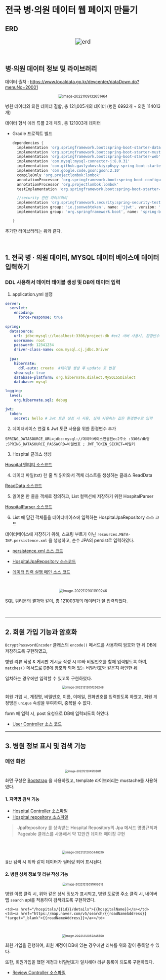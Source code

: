 
# 전국 병·의원 데이터 웹 페이지 만들기

## ERD

<p align="center">
<img src="https://raw.githubusercontent.com/buinq/imageServer/main/img/erd.png" alt="erd" style="zoom:130%;" />
</p>

<br>

## 병·의원 데이터 정보 및 라이브러리

데이터 출처 : https://www.localdata.go.kr/devcenter/dataDown.do?menuNo=20001

<p align="center">
<img src="https://raw.githubusercontent.com/buinq/imageServer/main/img/image-20221109132651464.png" alt="image-20221109132651464" style="zoom:80%;" />
</p>

병원 데이터와 의원 데이터 결합, 총 121,005개의 데이터 (병원 6992개 + 의원 114013개)

데이터 형식 에러 튜플 2개 제외, 총 121003개 데이터

- Gradle 프로젝트 빌드

  ```groovy
  dependencies {
	implementation 'org.springframework.boot:spring-boot-starter-data-jpa'
	implementation 'org.springframework.boot:spring-boot-starter-mustache'
	implementation 'org.springframework.boot:spring-boot-starter-web'
	implementation 'com.mysql:mysql-connector-j:8.0.31'
	implementation 'com.github.gavlyukovskiy:p6spy-spring-boot-starter:1.8.1'
	implementation 'com.google.code.gson:gson:2.10'
	compileOnly 'org.projectlombok:lombok'
	annotationProcessor 'org.springframework.boot:spring-boot-configuration-processor'
	annotationProcessor 'org.projectlombok:lombok'
	testImplementation 'org.springframework.boot:spring-boot-starter-test'

	//security 관련 라이브러리
	implementation 'org.springframework.security:spring-security-test'
	implementation group: 'io.jsonwebtoken', name: 'jjwt', version: '0.9.1'
	implementation group: 'org.springframework.boot', name: 'spring-boot-starter-security', version: '2.7.5'

  }
  ```

추가한 라이브러리는 위와 같다.

<br>


## 1. 전국 병 · 의원 데이터, MYSQL 데이터 베이스에 데이터 입력하기



### DDL 사용해서 데이터 테이블 생성 및 DB에 데이터 입력

1. application.yml 설정

```yaml
server:
  servlet:
    encoding:
      force-response: true
      
spring:
  datasource:
    url: jdbc:mysql://localhost:3306/project-db #ec2 서버 사용시, 환경변수 사용
    username: root
    password: 12341234
    driver-class-name: com.mysql.cj.jdbc.Driver
    
  jpa:
    hibernate:
      ddl-auto: create  #테이블 생성 후 update 로 변경
    show-sql: true
    database-platform: org.hibernate.dialect.MySQL55Dialect
    database: mysql

logging:
  level:
    org.hibernate.sql: debug

jwt:
  token:
    secret: hello # Jwt 토큰 생성 시 사용, 실제 사용하는 값은 환경변수로 입력
```



2. 데이터베이스 연결 & Jwt 토큰 사용을 위한 환경변수 추가
```
SPRING_DATASOURCE_URL=jdbc:mysql://데이터베이스연결된ec2주소 :3306/db명 ;SPRING_DATASOURCE_PASSWORD=비밀번호 ; JWT_TOKEN_SECRET=비밀키
```



3. Hospital 클래스 생성

[Hospital 엔티티 소스코드](https://github.com/inkyu-yoon/hospital_web/blob/main/src/main/java/hospital/web/domain/entity/Hospital.java)



4. 데이터 파일(txt) 한 줄 씩 읽어와서 객체 리스트를 생성하는 클래스 ReadData

[ReadData 소스코드](https://github.com/inkyu-yoon/hospital_web/blob/main/src/main/java/hospital/web/parser/ReadData.java)



5. 읽어온 한 줄을 객체로 정의하고, List 컬렉션에 저장하기 위한 HospitalParser

[HospitalParser 소스코드](https://github.com/inkyu-yoon/hospital_web/blob/main/src/main/java/hospital/web/parser/HospitalParser.java)


6. List 에 담긴 객체들을 데이터베이스에 입력하는 HospitalJpaRepository 소스 코드

데이터베이스에 저장하기 위해, 스프링 부트가 아닌 `resources.META-INF.persistence.xml` 을 생성하고, 순수 JPA의 persist로 입력하였다.

- [persistence.xml 소스 코드](https://github.com/inkyu-yoon/hospital_web/blob/main/src/main/resources/META-INF/persistence.xml)

- [HospitalJpaRepository 소스코드](https://github.com/inkyu-yoon/hospital_web/blob/main/src/main/java/hospital/web/repository/HospitalJpaRepository.java)

- [데이터 입력 실행 메인 소스 코드](https://github.com/inkyu-yoon/hospital_web/blob/main/src/main/java/hospital/web/InsertData.java)


<br>

<p align="center">
<img src="https://raw.githubusercontent.com/buinq/imageServer/main/img/image-20221129011919246.png" alt="image-20221129011919246" style="zoom:80%;" />
</p>

SQL 쿼리문의 결과와 같이, 총 121003개의 데이터가 잘 입력되었다.

<br>

---

## 2. 회원 가입 기능과 암호화

`BcryptPasswordEncoder` 클래스의 `encode()` 메서드를 사용하여 암호화 한 뒤 DB에 저장하도록 구현하였고,

병원 리뷰 작성 & 게시판 게시글 작성 시 ID와 비밀번호를 함께 입력받도록 하여, `matches()` 메서드로 DB에 암호화 되어 있는 비밀번호와 같은지 확인한 뒤

일치하는 경우에만 입력할 수 있고록 구현하였다.

<p align="center">
<img src="https://raw.githubusercontent.com/buinq/imageServer/main/img/image-20221212051256248.png" alt="image-20221212051256248" style="zoom: 67%;" />
</p>

회원 가입 시, 계정명, 비밀번호, 이름, 이메일, 전화번호를 입력받도록 하였고, 회원 계정명은 `unique` 속성을 부여하여, 중복될 수 없다.

form 에 입력 시, post 요청으로 DB에 입력되도록 하였다.

- [User Controller 소스 코드](https://github.com/inkyu-yoon/hospital_web/blob/main/src/main/java/hospital/web/controller/UserController.java)

---

## 3. 병원 정보 표시 및 검색 기능

### 메인 화면 
<p align="center">
<img src="https://raw.githubusercontent.com/buinq/imageServer/main/img/image-20221212045103811.png" alt="image-20221212045103811" style="zoom: 60%;" />
</p>

화면 구성은 [Bootstrap](https://getbootstrap.com/docs/5.2/getting-started/introduction/) 을 사용하였고, template 라이브러리는  mustache를 사용하였다.

#### 1. 지역명 검색 기능
- [Hospital Controller 소스파일](https://github.com/inkyu-yoon/hospital_web/blob/main/src/main/java/hospital/web/controller/HospitalController.java)
- [Hospital repository 소스파일](https://github.com/inkyu-yoon/hospital_web/blob/main/src/main/java/hospital/web/repository/HospitalRepository.java)
> JpaRepository 를 상속받는 Hospital Repository의 Jpa 메서드 명명규칙과 Pageable 클래스를 사용해서 약 12만건 데이터 페이징 구현

<br>

<p align="center">
<img src="https://raw.githubusercontent.com/buinq/imageServer/main/img/image-20221212050448219.png" alt="image-20221212050448219" style="zoom:67%;" />
</p>

`울산` 검색 시 위와 같이 데이터가 필터링 되어 표시된다.

#### 2. 병원 상세 정보 및 리뷰 작성 기능

<p align="center">
<img src="https://raw.githubusercontent.com/buinq/imageServer/main/img/image-20221212051906612.png" alt="image-20221212051906612" style="zoom:67%;" />
</p>

병원 이름 클릭 시, 위와 같은 상세 정보가 표시되고, 병원 도로명 주소 클릭 시, 네이버 맵 `search` api를 적용하여 검색되도록 구현하였다.

```
<td><a href="/hospitals/{{id}}/details">{{hospitalName}}</a></td> 
<td><a href="https://map.naver.com/v5/search/{{roadNameAddress}} "target="_blank">{{roadNameAddress}}</a></td>
```

<br>

<p align="center">
<img src="https://raw.githubusercontent.com/buinq/imageServer/main/img/image-20221212052245550.png" alt="image-20221212052245550" style="zoom:67%;" />
</p>

회원 가입을 진행하여, 회원 계정이 DB에 있는 경우에만 리뷰를 위와 같이 등록할 수 있다.

또한, 회원가입을 했던 계정과 비밀번호가 일치해야 리뷰 등록이 되도록 구현하였다.

- [Review Controller 소스파일](https://github.com/inkyu-yoon/hospital_web/blob/main/src/main/java/hospital/web/controller/ReviewController.java)

